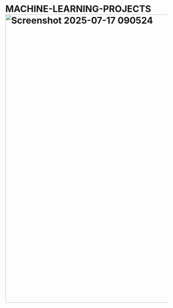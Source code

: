# MACHINE-LEARNING-PROJECTS<img width="1080" height="897" alt="Screenshot 2025-07-17 090524" src="https://github.com/user-attachments/assets/1d70c00d-4ab8-41c5-a543-5b86ccff5ff0" />
